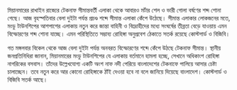 মিয়ানমারের রাখাইন রাজ্যের টেকনাফ সীমান্তবর্তী এলাকা থেকে আবারও মর্টার শেল ও ভারী গোলা বর্ষণের শব্দ শোনা গেছে। আজ বৃহস্পতিবার বেলা দুইটা পর্যন্ত প্রচণ্ড শব্দে সীমান্ত এলাকা কেঁপে উঠেছে। সীমান্ত এলাকার লোকজনের মতে, মংডু টাউনশিপের আশপাশের এলাকায় নতুন করে জান্তা বাহিনী ও বিদ্রোহীদের মধ্যে সংঘর্ষের তীব্রতা বেড়ে যাওয়ায় এমন বিস্ফোরণের শব্দ শোনা যাচ্ছে। এমন পরিস্থিতিতে সম্ভাব্য রোহিঙ্গা অনুপ্রবেশ ঠেকাতে সতর্ক রয়েছে কোস্টগার্ড ও বিজিবি।

গত মঙ্গলবার বিকেল থেকে আজ বেলা দুইটা পর্যন্ত অনবরত বিস্ফোরণের শব্দে কেঁপে উঠছে টেকনাফ সীমান্ত। স্থানীয় জনপ্রতিনিধিরা জানান, মিয়ানমারের মংডু টাউনশিপের যে এলাকায় বর্তমানে হামলা হচ্ছে, সেখানে অধিকাংশ রোহিঙ্গা নাগরিকের বসবাস। তাঁদের উল্লেখযোগ্য একটি অংশ নাফ নদী পেরিয়ে বাংলাদেশের টেকনাফে পালিয়ে আসার চেষ্টা চালাচ্ছেন। তবে নতুন করে আর কোনো রোহিঙ্গাকে ঠাঁই দেওয়া হবে না বলে জানিয়ে দিয়েছে বাংলাদেশ। কোস্টগার্ড ও বিজিবি সতর্ক আছে।
